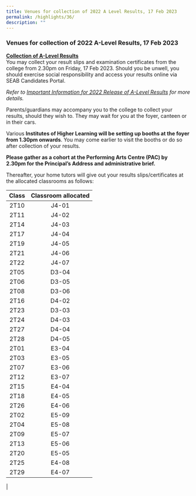 ```yaml
---
title: Venues for collection of 2022 A Level Results, 17 Feb 2023
permalink: /highlights/36/
description: ""
---
```

### **Venues for collection of 2022 A-Level Results, 17 Feb 2023**

<b><u>Collection of A-Level Results</u></b><br>
You may collect your result slips and examination certificates from the college from 2.30pm on Friday, 17 Feb 2023. Should you be unwell, you should exercise social responsibility and access your results online via SEAB Candidates Portal.

_Refer to&nbsp;[Important Information for 2022 Release of A-Level Results](/highlights/37/)&nbsp;for more details._

Parents/guardians may accompany you to the college to collect your results, should they wish to.&nbsp;They may wait for you at the foyer, canteen or in their cars.

Various&nbsp;**Institutes of Higher Learning will be setting up booths at the foyer from 1.30pm onwards**. You may come earlier to visit the booths or do so after collection of your results.

**Please gather as a cohort at the Performing Arts Centre (PAC)&nbsp;by 2.30pm&nbsp;for the Principal’s Address and administrative brief.**

Thereafter, your home tutors will give out your results slips/certificates at the allocated classrooms as follows:

| Class | Classroom allocated |
|:---:|:---:|
| 2T10 | J4-01 |
| 2T11 | J4-02 |
| 2T14 | J4-03 |
| 2T17 | J4-04 |
| 2T19 | J4-05 |
| 2T21 | J4-06 |
| 2T22 | J4-07 |
| 2T05 | D3-04 |
| 2T06 | D3-05 |
| 2T08 | D3-06 |
| 2T16 | D4-02 |
| 2T23 | D3-03 |
| 2T24 | D4-03 |
| 2T27 | D4-04 |
| 2T28 | D4-05 |
| 2T01 | E3-04 |
| 2T03 | E3-05 |
| 2T07 | E3-06 |
| 2T12 | E3-07 |
| 2T15 | E4-04 |
| 2T18 | E4-05 |
| 2T26 | E4-06 |
| 2T02 | E5-09 |
| 2T04 | E5-08 |
| 2T09 | E5-07 |
| 2T13 | E5-06 |
| 2T20 | E5-05 |
| 2T25 | E4-08 |
| 2T29 | E4-07 |
|
